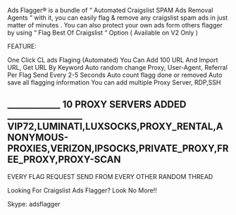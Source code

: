 Ads Flagger® is a bundle of “ Automated Craigslist SPAM Ads Removal Agents “ with it, you can easily flag & remove any craigslist spam ads in just matter of minutes . 
You can also protect your own ads form others flagger by using “ Flag Best Of Craigslist “ Option ( Available on V2 Only )

FEATURE:

One Click CL ads Flaging (Automated)
You Can Add 100 URL And Import URL, Get URL By Keyword
Auto random change Proxy, User-Agent, Referral
Per Flag Send Every 2-5 Seconds
Auto count flagg done or removed
Auto save all flagging information
You can add multiple Proxy Server, RDP,SSH

____________   10 PROXY SERVERS ADDED  _________________
VIP72,LUMINATI,LUXSOCKS,PROXY_RENTAL,ANONYMOUS-PROXIES,VERIZON,IPSOCKS,PRIVATE_PROXY,FREE_PROXY,PROXY-SCAN 
--------------------------------------------------------------------------------------------------

EVERY FLAG REQUEST SEND FROM EVERY OTHER RANDOM THREAD

Looking For Craigslist Ads Flagger? Look No More!!

Skype: adsflagger
